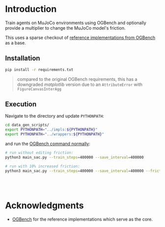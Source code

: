# Introduction

Train agents on MuJoCo environments using OGBench and optionally provide a multiplier to change the MuJoCo model's friction.

This uses a sparse checkout of [reference implementations from OGBench](https://github.com/seohongpark/ogbench/tree/master?tab=readme-ov-file#reference-implementations "github.com/seohongpark/ogbench") as a base.

## Installation

```bash
pip install -r requirements.txt
```
> compared to the original OGBench requirements, this has a downgraded *matplotlib* version due to an `AttributeError` with `FigureCanvasInterAgg`

## Execution

Navigate to the directory and update `PYTHONPATH`:

```bash
cd data_gen_scripts/
export PYTHONPATH="../impls:${PYTHONPATH}"
export PYTHONPATH="../wrappers:${PYTHONPATH}"
```

and run the [OGBench command normally](https://github.com/seohongpark/ogbench/tree/master?tab=readme-ov-file#reproducing-expert-policies "github.com/seohongpark/ogbench"):

```bash
# run without editing friction:
python3 main_sac.py --train_steps=400000 --save_interval=400000

# run with 10% increased friction:
python3 main_sac.py --train_steps=400000 --save_interval=400000 --friction_mult=1.1
```

<br/>
<br/>

# Acknowledgments

- [OGBench](https://github.com/seohongpark/ogbench) for the reference implementations which serve as the core.